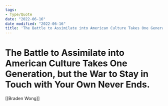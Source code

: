 ```yaml
---
tags:
- Type/Quote
date: "2022-06-16"
date modified: "2022-06-16"
title: 'The Battle to Assimilate into American Culture Takes One Generation, but the War to Stay in Touch with Your Own Never Ends.'
---
```


# The Battle to Assimilate into American Culture Takes One Generation, but the War to Stay in Touch with Your Own Never Ends.
[[Braden Wong]]
